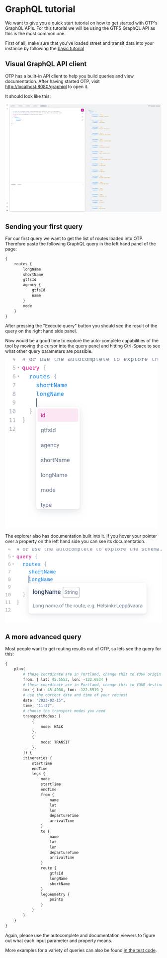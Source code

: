 <!--
  NOTE! Part of this document is generated. Make sure you edit the template, not the generated doc.

   - Template directory is:  /doc-templates
   - Generated directory is: /docs 
-->

# GraphQL tutorial

We want to give you a quick start tutorial on how to get started with OTP's GraphQL APIs. For this
tutorial we will be using the GTFS GraphQL API as this is the most common one.

First of all, make sure that you've loaded street and transit data into your instance by following
the [basic tutorial](Basic-Tutorial.md)

## Visual GraphQL API client

OTP has a built-in API client to help you build queries and view documentation. After having
started OTP, visit [http://localhost:8080/graphiql](http://localhost:8080/graphiql) to open it.

It should look like this:

![GraphiQL](images/graphiql.png)

## Sending your first query

For our first query we want to get the list of routes loaded into OTP. Therefore paste the following 
GraphQL query in the left hand panel of the page:

<!-- route-query BEGIN -->
<!-- NOTE! This section is auto-generated. Do not change, change doc in code instead. -->

```graphql
{
    routes {
        longName
        shortName
        gtfsId
        agency {
            gtfsId
            name
        }
        mode
    }
}
```

<!-- route-query END -->

After pressing the "Execute query" button you should see the result of the query on the right hand
side panel.

Now would be a good time to explore the auto-complete capabilities of the tool by moving the
cursor into the query panel and hitting Ctrl-Space to see what other query parameters are possible.

![GraphiQL](images/graphiql-autocomplete.png)

The explorer also has documentation built into it. If you hover your pointer over a property on the 
left hand side you can see its documentation.

![GraphiQL](images/graphiql-documentation.png)

## A more advanced query

Most people want to get routing results out of OTP, so lets see the query for this:

<!-- plan-query BEGIN -->
<!-- NOTE! This section is auto-generated. Do not change, change doc in code instead. -->

```graphql
{
    plan(
        # these coordinate are in Portland, change this to YOUR origin
        from: { lat: 45.5552, lon: -122.6534 }
        # these coordinate are in Portland, change this to YOUR destination
        to: { lat: 45.4908, lon: -122.5519 }
        # use the correct date and time of your request
        date: "2023-02-15",
        time: "11:37",
        # choose the transport modes you need
        transportModes: [
            {
                mode: WALK
            },
            {
                mode: TRANSIT
            },
        ]) {
        itineraries {
            startTime
            endTime
            legs {
                mode
                startTime
                endTime
                from {
                    name
                    lat
                    lon
                    departureTime
                    arrivalTime
                }
                to {
                    name
                    lat
                    lon
                    departureTime
                    arrivalTime
                }
                route {
                    gtfsId
                    longName
                    shortName
                }
                legGeometry {
                    points
                }
            }
        }
    }
}
```

<!-- plan-query END -->

Again, please use the autocomplete and documentation viewers to figure out what each input parameter
and property means.

More examples for a variety of queries can also be found [in the test code](https://github.com/opentripplanner/OpenTripPlanner/tree/dev-2.x/src/ext-test/resources/gtfsgraphqlapi/queries).